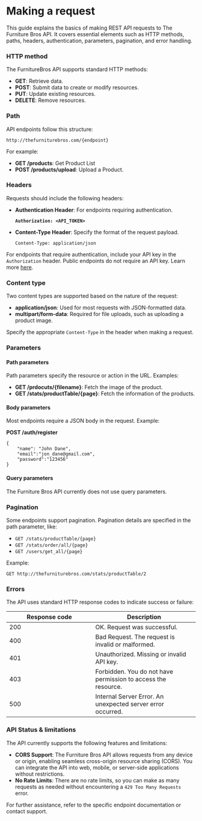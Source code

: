 # Making a request

This guide explains the basics of making REST API requests to The Furniture Bros API. It covers essential elements such as HTTP methods, paths, headers, authentication, parameters, pagination, and error handling.

### HTTP method

The FurnitureBros API supports standard HTTP methods:

- **GET**: Retrieve data.
- **POST**: Submit data to create or modify resources.
- **PUT**: Update existing resources.
- **DELETE**: Remove resources.

### Path

API endpoints follow this structure:

```
http://thefurniturebros.com/{endpoint}
```

For example:

- **GET /products**: Get Product List
- **POST /products/upload**: Upload a Product.

### Headers

Requests should include the following headers:

- **Authentication Header**: For endpoints requiring authentication.

  <pre><code><strong>Authorization: &#x3C;API_TOKEN>
  </strong></code></pre>

- **Content-Type Header**: Specify the format of the request payload.

  ```
  Content-Type: application/json
  ```

For endpoints that require authentication, include your API key in the `Authorization` header. Public endpoints do not require an API key. Learn more [here](authentication.md).

### Content type

Two content types are supported based on the nature of the request:

- **application/json**: Used for most requests with JSON-formatted data.
- **multipart/form-data**: Required for file uploads, such as uploading a product image.

Specify the appropriate `Content-Type` in the header when making a request.

### Parameters

#### Path parameters

Path parameters specify the resource or action in the URL. Examples:

- **GET /prdocuts/{filename}**: Fetch the image of the product.
- **GET /stats/productTable/{page}**: Fetch the information of the products.

#### Body parameters

Most endpoints require a JSON body in the request. Example:

**POST /auth/register**

```
{
    "name": "John Dane",
    "email":"jon_dane@gmail.com",
    "password":"123456"
}
```

#### Query parameters

The Furniture Bros API currently does not use query parameters.

### Pagination

Some endpoints support pagination. Pagination details are specified in the path parameter, like:

- `GET /stats/productTable/{page}`
- `GET /stats/order/all/{page}`
- `GET /users/get_all/{page}`

Example:

```
GET http://thefurniturebros.com/stats/productTable/2
```

### Errors

The API uses standard HTTP response codes to indicate success or failure:

<table><thead><tr><th width="213">Response code</th><th>Description</th></tr></thead><tbody><tr><td>200</td><td>OK. Request was successful.</td></tr><tr><td>400</td><td>Bad Request. The request is invalid or malformed.</td></tr><tr><td>401</td><td>Unauthorized. Missing or invalid API key.</td></tr><tr><td>403</td><td>Forbidden. You do not have permission to access the resource.</td></tr><tr><td>500</td><td>Internal Server Error. An unexpected server error occurred.</td></tr></tbody></table>

### API Status & limitations

The API currently supports the following features and limitations:

- **CORS Support**: The Furniture Bros API allows requests from any device or origin, enabling seamless cross-origin resource sharing (CORS). You can integrate the API into web, mobile, or server-side applications without restrictions.
- **No Rate Limits**: There are no rate limits, so you can make as many requests as needed without encountering a `429 Too Many Requests` error.

For further assistance, refer to the specific endpoint documentation or contact support.
